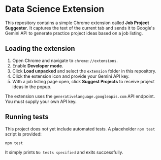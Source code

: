 # Data Science Extension

This repository contains a simple Chrome extension called **Job Project Suggester**. It captures the text of the current tab and sends it to Google's Gemini API to generate practice project ideas based on a job listing.

## Loading the extension

1. Open Chrome and navigate to `chrome://extensions`.
2. Enable **Developer mode**.
3. Click **Load unpacked** and select the `extension` folder in this repository.
4. Click the extension icon and provide your Gemini API key.
5. With a job listing page open, click **Suggest Projects** to receive project ideas in the popup.

The extension uses the `generativelanguage.googleapis.com` API endpoint. You must supply your own API key.

## Running tests

This project does not yet include automated tests. A placeholder `npm test` script is provided:

```
npm test
```

It simply prints `No tests specified` and exits successfully.
